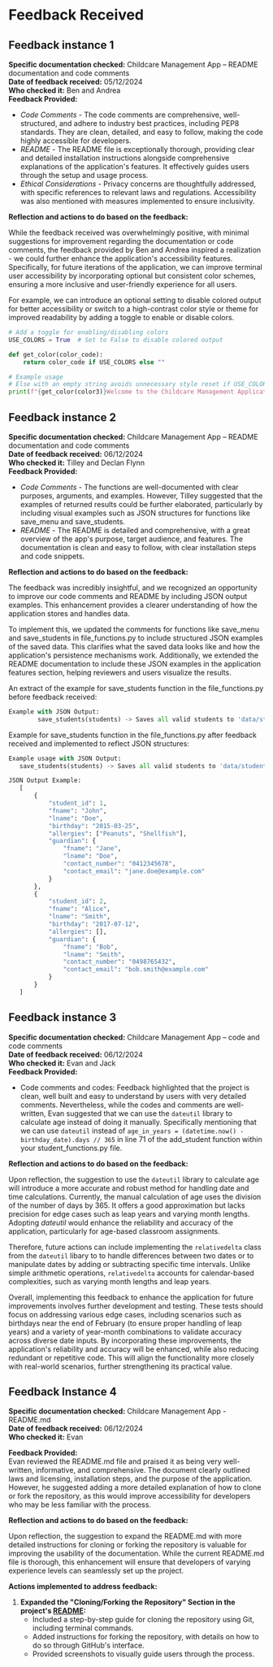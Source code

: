 # Feedback Received
## Feedback instance 1

**Specific documentation checked:** Childcare Management App – README documentation and code comments  
**Date of feedback received:** 05/12/2024   
**Who checked it:** Ben and Andrea  
**Feedback Provided:**  
*  *Code Comments* - The code comments are comprehensive, well-structured, and adhere to industry best practices, including PEP8 standards. They are clean, detailed, and easy to follow, making the code highly accessible for developers.  
* *README* - The README file is exceptionally thorough, providing clear and detailed installation instructions alongside comprehensive explanations of the application's features. It effectively guides users through the setup and usage process.  
* *Ethical Considerations* -  Privacy concerns are thoughtfully addressed, with specific references to relevant laws and regulations. Accessibility was also mentioned with measures implemented to ensure inclusivity. 

**Reflection and actions to do based on the feedback:**  

While the feedback received was overwhelmingly positive, with minimal suggestions for improvement regarding the documentation or code comments, the feedback provided by Ben and Andrea inspired a realization - we could further enhance the application's accessibility features. Specifically, for future iterations of the application, we can improve terminal user accessibility by incorporating optional but consistent color schemes, ensuring a more inclusive and user-friendly experience for all users.

For example, we can introduce an optional setting to disable colored output for better accessibility or switch to a high-contrast color style or theme for improved readability by adding a toggle to enable or disable colors. 

```python
# Add a toggle for enabling/disabling colors
USE_COLORS = True  # Set to False to disable colored output

def get_color(color_code):
    return color_code if USE_COLORS else ""

# Example usage
# Else with an empty string avoids unnecessary style reset if USE_COLORS is set to false
print(f"{get_color(color3)}Welcome to the Childcare Management Application{Style.reset if USE_COLORS else ''}") 
```

## Feedback instance 2

**Specific documentation checked:** Childcare Management App – README documentation and code comments  
**Date of feedback received:** 06/12/2024   
**Who checked it:** Tilley and Declan Flynn  
**Feedback Provided:**  
*  *Code Comments* - The functions are well-documented with clear purposes, arguments, and examples. However, Tilley suggested that the examples of returned results could be further elaborated, particularly by including visual examples such as JSON structures for functions like save_menu and save_students.
* *README* - The README is detailed and comprehensive, with a great overview of the app's purpose, target audience, and features. The documentation is clean and easy to follow, with clear installation steps and code snippets.

**Reflection and actions to do based on the feedback:**  

The feedback was incredibly insightful, and we recognized an opportunity to improve our code comments and README by including JSON output examples. This enhancement provides a clearer understanding of how the application stores and handles data.

To implement this, we updated the comments for functions like save_menu and save_students in file_functions.py to include structured JSON examples of the saved data. This clarifies what the saved data looks like and how the application's persistence mechanisms work. Additionally, we extended the README documentation to include these JSON examples in the application features section, helping reviewers and users visualize the results.

An extract of the example for save_students function in the file_functions.py before feedback received:

```python
Example with JSON Output:
        save_students(students) -> Saves all valid students to 'data/students.json'.
```

Example for save_students function in the file_functions.py after feedback received and implemented to reflect JSON structures:

 ```python
Example usage with JSON Output:
    save_students(students) -> Saves all valid students to 'data/students.json'.

JSON Output Example:
    [
        {
            "student_id": 1,
            "fname": "John",
            "lname": "Doe",
            "birthday": "2015-03-25",
            "allergies": ["Peanuts", "Shellfish"],
            "guardian": {
                "fname": "Jane",
                "lname": "Doe",
                "contact_number": "0412345678",
                "contact_email": "jane.doe@example.com"
            }
        },
        {
            "student_id": 2,
            "fname": "Alice",
            "lname": "Smith",
            "birthday": "2017-07-12",
            "allergies": [],
            "guardian": {
                "fname": "Bob",
                "lname": "Smith",
                "contact_number": "0498765432",
                "contact_email": "bob.smith@example.com"
            }
        }
    ]
```

## Feedback instance 3

**Specific documentation checked:** Childcare Management App –  code and code comments  
**Date of feedback received:** 06/12/2024   
**Who checked it:** Evan and Jack  
**Feedback Provided:**  
*  Code comments and codes: Feedback highlighted that the project is clean, well built and easy to understand by users with very detailed comments. Nevertheless, while the codes and comments are well-written, Evan suggested that we can use the `dateutil` library to calculate age instead of doing it manually. Specifically mentioning that we can use `dateutil` instead of
```age_in_years = (datetime.now() - birthday_date).days // 365``` in line 71 of the add_student function within your student_functions.py file.


**Reflection and actions to do based on the feedback:**  

Upon reflection, the suggestion to use the `dateutil` library to calculate age will introduce a more accurate and robust method for handling date and time calculations. Currently, the manual calculation of age uses the division of the number of days by 365. It offers a good approximation but lacks precision for edge cases such as leap years and varying month lengths. Adopting *dateutil* would enhance the reliability and accuracy of the application, particularly for age-based classroom assignments.

Therefore, future actions can include implementing the `relativedelta` class from the `dateutil` libary to to handle differences between two dates or to manipulate dates by adding or subtracting specific time intervals. Unlike simple arithmetic operations, `relativedelta` accounts for calendar-based complexities, such as varying month lengths and leap years.  

Overall, implementing this feedback to enhance the application for future improvements involves further development and testing. These tests should focus on addressing various edge cases, including scenarios such as birthdays near the end of February (to ensure proper handling of leap years) and a variety of year-month combinations to validate accuracy across diverse date inputs. By incorporating these improvements, the application's reliability and accuracy will be enhanced, while also reducing redundant or repetitive code. This will align the functionality more closely with real-world scenarios, further strengthening its practical value.

## Feedback Instance 4

**Specific documentation checked:** Childcare Management App - README.md  
**Date of feedback received:** 06/12/2024  
**Who checked it:** Evan  

**Feedback Provided:**  
Evan reviewed the README.md file and praised it as being very well-written, informative, and comprehensive. The document clearly outlined laws and licensing, installation steps, and the purpose of the application. However, he suggested adding a more detailed explanation of how to clone or fork the repository, as this would improve accessibility for developers who may be less familiar with the process.

**Reflection and actions to do based on the feedback:**  

Upon reflection, the suggestion to expand the README.md with more detailed instructions for cloning or forking the repository is valuable for improving the usability of the documentation. While the current README.md file is thorough, this enhancement will ensure that developers of varying experience levels can seamlessly set up the project.

**Actions implemented to address feedback:**
1. **Expanded the "Cloning/Forking the Repository" Section in the project's [README](https://github.com/Donjella/ISK1001-assignment-3):**  
   - Included a step-by-step guide for cloning the repository using Git, including terminal commands.
   - Added instructions for forking the repository, with details on how to do so through GitHub's interface.
   - Provided screenshots to visually guide users through the process.


